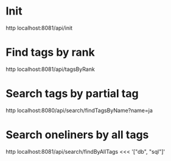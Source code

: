 # Init
http localhost:8081/api/init

# Find tags by rank
http localhost:8081/api/tagsByRank

# Search tags by partial tag
http localhost:8080/api/search/findTagsByName?name=ja

# Search oneliners by all tags
http localhost:8081/api/search/findByAllTags <<< '["db", "sql"]'
